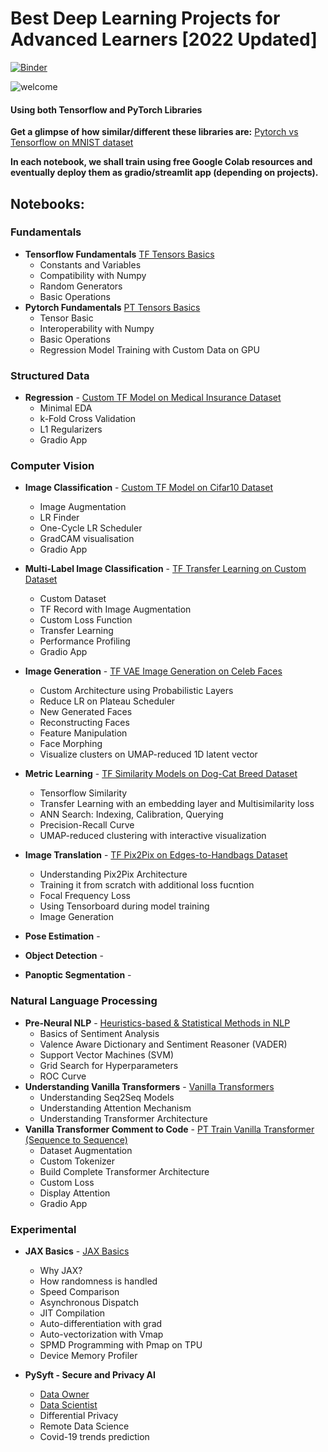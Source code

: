 # Best Deep Learning Projects for Advanced Learners [2022 Updated]

[![Binder](https://mybinder.org/badge_logo.svg)](https://mybinder.org/v2/gh/ZohebAbai/Deep-Learning-Projects/master)

![welcome](https://media0.giphy.com/media/xUPGGDNsLvqsBOhuU0/giphy.gif?cid=ecf05e47mxzkfopuw507aun32t74ggidrxflwrvb779i1874&rid=giphy.gif)

#### Using both Tensorflow and PyTorch Libraries

**Get a glimpse of how similar/different these libraries are:**
[Pytorch vs Tensorflow on MNIST dataset](https://nbviewer.org/github/ZohebAbai/Deep-Learning-Projects/blob/master/Pytorch_vs_Tensorflow.ipynb)

**In each notebook, we shall train using free Google Colab resources and eventually deploy them as gradio/streamlit app (depending on projects).**

## Notebooks:

### Fundamentals
* **Tensorflow Fundamentals** [TF Tensors Basics](https://nbviewer.org/github/ZohebAbai/Deep-Learning-Projects/blob/master/00_Tensorflow_Fundamentals.ipynb)
	- Constants and Variables
	- Compatibility with Numpy
	- Random Generators
	- Basic Operations
* **Pytorch Fundamentals** [PT Tensors Basics](https://nbviewer.org/github/ZohebAbai/Deep-Learning-Projects/blob/master/00_Pytorch_Fundamentals.ipynb)
	- Tensor Basic
	- Interoperability with Numpy
	- Basic Operations
	- Regression Model Training with Custom Data on GPU

### Structured Data	
* **Regression** - [Custom TF Model on Medical Insurance Dataset](https://nbviewer.org/github/ZohebAbai/Deep-Learning-Projects/blob/master/01_TF_Regression.ipynb)
	- Minimal EDA
	- k-Fold Cross Validation
	- L1 Regularizers
	- Gradio App

### Computer Vision
* **Image Classification** - [Custom TF Model on Cifar10 Dataset](https://nbviewer.org/github/ZohebAbai/Deep-Learning-Projects/blob/master/02_TF_Image_Classification.ipynb)
	- Image Augmentation
	- LR Finder
	- One-Cycle LR Scheduler
	- GradCAM visualisation
	- Gradio App
* **Multi-Label Image Classification** - [TF Transfer Learning on Custom Dataset](https://nbviewer.org/github/ZohebAbai/Deep-Learning-Projects/blob/master/03_TF_Multilabel_Image_Classification.ipynb)
	- Custom Dataset 
	- TF Record with Image Augmentation
	- Custom Loss Function
	- Transfer Learning
	- Performance Profiling
	- Gradio App
* **Image Generation** - [TF VAE Image Generation on Celeb Faces](https://nbviewer.org/github/ZohebAbai/Deep-Learning-Projects/blob/master/04_TF_Image_Generation.ipynb)
	- Custom Architecture using Probabilistic Layers
	- Reduce LR on Plateau Scheduler
	- New Generated Faces
	- Reconstructing Faces
	- Feature Manipulation
	- Face Morphing
	- Visualize clusters on UMAP-reduced 1D latent vector
* **Metric Learning** - [TF Similarity Models on Dog-Cat Breed Dataset](https://nbviewer.org/github/ZohebAbai/Deep-Learning-Projects/blob/master/05_TF_Metric_Learning.ipynb)
	- Tensorflow Similarity
	- Transfer Learning with an embedding layer and Multisimilarity loss
	- ANN Search: Indexing, Calibration, Querying 
	- Precision-Recall Curve
	- UMAP-reduced clustering with interactive visualization

* **Image Translation** - [TF Pix2Pix on Edges-to-Handbags Dataset](https://nbviewer.org/github/ZohebAbai/Deep-Learning-Projects/blob/master/08_TF_Pix2Pix_on_Edges2Handbags.ipynb)
	- Understanding Pix2Pix Architecture
	- Training it from scratch with additional loss fucntion
	- Focal Frequency Loss
	- Using Tensorboard during model training
	- Image Generation
* **Pose Estimation** - 
* **Object Detection** - 
* **Panoptic Segmentation** - 

### Natural Language Processing
* **Pre-Neural NLP** - [Heuristics-based & Statistical Methods in NLP](https://nbviewer.org/github/ZohebAbai/Deep-Learning-Projects/blob/master/00_Pre_Neural_NLP.ipynb)
	- Basics of Sentiment Analysis
	- Valence Aware Dictionary and Sentiment Reasoner (VADER)
	- Support Vector Machines (SVM)
	- Grid Search for Hyperparameters
	- ROC Curve
* **Understanding Vanilla Transformers** - [Vanilla Transformers](https://nbviewer.org/github/ZohebAbai/Deep-Learning-Projects/blob/master/06_Understanding_Vanilla_Transformers.ipynb)
	- Understanding Seq2Seq Models
	- Understanding Attention Mechanism
	- Understanding Transformer Architecture
* **Vanilla Transformer Comment to Code** - [PT Train Vanilla Transformer (Sequence to Sequence)](https://nbviewer.org/github/ZohebAbai/Deep-Learning-Projects/blob/master/07_Vanilla_Transformer_Comment_to_Code.ipynb)
	- Dataset Augmentation
	- Custom Tokenizer
	- Build Complete Transformer Architecture 
	- Custom Loss
	- Display Attention
	- Gradio App

### Experimental
* **JAX Basics** - [JAX Basics](https://nbviewer.org/github/ZohebAbai/Deep-Learning-Projects/blob/master/JAX_Basics.ipynb)
	- Why JAX?
	- How randomness is handled
	- Speed Comparison
	- Asynchronous Dispatch
	- JIT Compilation
	- Auto-differentiation with grad
	- Auto-vectorization with Vmap
	- SPMD Programming with Pmap on TPU
	- Device Memory Profiler
    
* **PySyft - Secure and Privacy AI**
	- [Data Owner](https://nbviewer.org/github/ZohebAbai/Deep-Learning-Projects/blob/master/Data_Owner.ipynb)
	- [Data Scientist](https://nbviewer.org/github/ZohebAbai/Deep-Learning-Projects/blob/master/Data_Scientist.ipynb)
	- Differential Privacy
	- Remote Data Science
	- Covid-19 trends prediction

